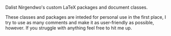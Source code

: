 Dalist Nirgendwo's custom LaTeX packages and document classes.

These classes and packages are inteded for personal use in the first place, I try to use as many comments and make it as user-friendly as possible, however. If you struggle with anything feel free to hit me up.
